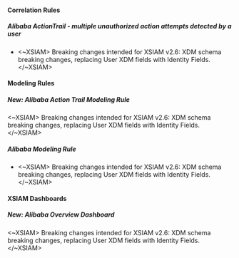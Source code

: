 
#### Correlation Rules

##### Alibaba ActionTrail - multiple unauthorized action attempts detected by a user

-  <~XSIAM> Breaking changes intended for XSIAM v2.6: XDM schema breaking changes, replacing User XDM fields with Identity Fields.</~XSIAM>

#### Modeling Rules

##### New: Alibaba Action Trail Modeling Rule

<~XSIAM> Breaking changes intended for XSIAM v2.6: XDM schema breaking changes, replacing User XDM fields with Identity Fields.</~XSIAM>
##### Alibaba Modeling Rule

-  <~XSIAM> Breaking changes intended for XSIAM v2.6: XDM schema breaking changes, replacing User XDM fields with Identity Fields.</~XSIAM>

#### XSIAM Dashboards

##### New: Alibaba Overview Dashboard

<~XSIAM> Breaking changes intended for XSIAM v2.6: XDM schema breaking changes, replacing User XDM fields with Identity Fields.</~XSIAM>
